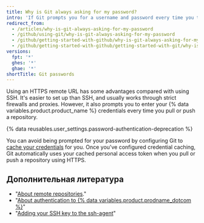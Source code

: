 ```yaml
---
title: Why is Git always asking for my password?
intro: 'If Git prompts you for a username and password every time you try to interact with GitHub, you''re probably using the HTTPS clone URL for your repository.'
redirect_from:
  - /articles/why-is-git-always-asking-for-my-password
  - /github/using-git/why-is-git-always-asking-for-my-password
  - /github/getting-started-with-github/why-is-git-always-asking-for-my-password
  - /github/getting-started-with-github/getting-started-with-git/why-is-git-always-asking-for-my-password
versions:
  fpt: '*'
  ghes: '*'
  ghae: '*'
shortTitle: Git passwords
---
```


Using an HTTPS remote URL has some advantages compared with using SSH. It's easier to set up than SSH, and usually works through strict firewalls and proxies. However, it also prompts you to enter your {% data variables.product.product_name %} credentials every time you pull or push a repository.

{% data reusables.user_settings.password-authentication-deprecation %}

You can avoid being prompted for your password by configuring Git to [cache your credentials](/github/getting-started-with-github/caching-your-github-credentials-in-git) for you. Once you've configured credential caching, Git automatically uses your cached personal access token when you pull or push a repository using HTTPS.

## Дополнительная литература

- "[About remote repositories](/github/getting-started-with-github/about-remote-repositories)."
- "[About authentication to {% data variables.product.prodname_dotcom %}](/github/authenticating-to-github/about-authentication-to-github)"
- "[Adding your SSH key to the ssh-agent](/github/authenticating-to-github/generating-a-new-ssh-key-and-adding-it-to-the-ssh-agent#adding-your-ssh-key-to-the-ssh-agent)"
